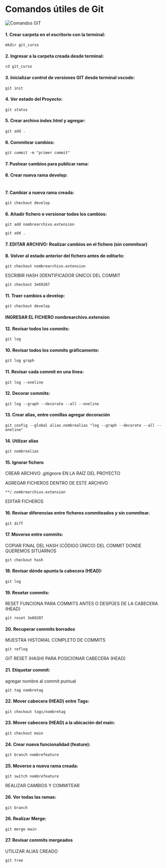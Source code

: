 # Comandos útiles de Git

![Comandos GIT](https://th.bing.com/th/id/R.135f0e7cad3b6837f092205712792738?rik=mw7r1CD1r3LivQ&pid=ImgRaw&r=0)

#### 1. Crear carpeta en el escritorio con la terminal:

```
mkdir git_curso
```
#### 2. Ingresar a la carpeta creada desde terminal:

```
cd git_curso
```

#### 3. Inicializar control de versiones GIT desde terminal vscode:

```
git init
```

#### 4. Ver estado del Proyecto:

```
git status
```

#### 5. Crear archivo index.html y agregar:

```
git add .
```

#### 6. Commitear cambios:

```
git commit -m "primer commit"
```

#### 7. Pushear cambios para publicar rama:




#### 6. Crear nueva rama develop:

```git branch develop
```

#### 7. Cambiar a nueva rama creada:

```
git checkout develop
```


#### 6. Añadir fichero o versionar todos los cambios:
    
```
git add nombrearchivo.extension
```

```
git add .
```

#### 7. EDITAR ARCHIVO: Realizar cambios en el fichero (sin commitear)

#### 8. Volver al estado anterior del fichero antes de editarlo:

```
git checkout nombrearchivo.extension
```

ESCRIBIR HASH (IDENTIFICADOR ÚNICO) DEL COMMIT
```
git checkout 3e69287
```


#### 11. Traer cambios a develop:

```
git checkout develop
```

#### INGRESAR EL FICHERO nombrearchivo.extension

#### 12. Revisar todos los commits:

```
git log
```

#### 10. Revisar todos los commits gráficamente:

```
git log graph
```
#### 11. Revisar cada commit en una línea:

```
git log --oneline
```

#### 12. Decorar commits:

```
git log --graph --decorate --all --oneline
```

#### 13. Crear alias, entre comillas agregar decoración

```
git config --global alias.nombrealias "log --graph --decorate --all --oneline"
```

#### 14. Utilizar alias

```
git nombrealias
```

#### 15. Ignorar fichero

CREAR ARCHIVO .gitignore EN LA RAÍZ DEL PROYECTO

AGREGAR FICHEROS DENTRO DE ESTE ARCHIVO

```
**/.nombrearchivo.extension
```

EDITAR FICHEROS

#### 16. Revisar diferencias entre ficheros commiteados y sin commitear.

```
git diff
```
#### 17. Moverse entre commits:

COPIAR FINAL DEL HASH (CÓDIGO ÚNICO) DEL COMMIT DONDE QUEREMOS SITUARNOS

```
git checkout hash
```

#### 18. Revisar dónde apunta la cabecera (HEAD):

```
git log
```

#### 19. Resetar commits:

RESET FUNCIONA PARA COMMITS ANTES O DESPÚES DE LA CABECERA (HEAD)
```
git reset 3e69287
```

#### 20. Recuperar commits borrados

MUESTRA HISTORIAL COMPLETO DE COMMITS

```
git reflog
```

GIT RESET (HASH) PARA POSICIONAR CABECERA (HEAD)

#### 21. Etiquetar commit:

agregar nombre al commit puntual

```
git tag nombretag
```

#### 22. Mover cabecera (HEAD) entre Tags:

```
git checkout tags/nombretag
```

#### 23. Mover cabecera (HEAD) a la ubicación del main:

```
git checkout main
```

#### 24. Crear nueva funcionalidad (feature):

```
git branch nombrefeature
```

#### 25. Moverse a nueva rama creada:

```
git switch nombrefeature
```
REALIZAR CAMBIOS Y COMMITEAR

#### 26. Ver todas las ramas:
```
git branch
```

#### 26. Realizar Merge:

```
git merge main
```

#### 27. Revisar commits mergeados

UTILIZAR ALIAS CREADO

```
git tree
```


















